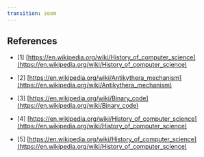 ```yaml
---
transition: zoom
---
```


## References

- \[1\] [https://en.wikipedia.org/wiki/History_of_computer_science](https://en.wikipedia.org/wiki/History_of_computer_science)

- \[2\] [https://en.wikipedia.org/wiki/Antikythera_mechanism](https://en.wikipedia.org/wiki/Antikythera_mechanism)

- \[3\] [https://en.wikipedia.org/wiki/Binary_code](https://en.wikipedia.org/wiki/Binary_code)

- \[4\] [https://en.wikipedia.org/wiki/History_of_computer_science](https://en.wikipedia.org/wiki/History_of_computer_science)

- \[5\] [https://en.wikipedia.org/wiki/History_of_computer_science](https://en.wikipedia.org/wiki/History_of_computer_science)